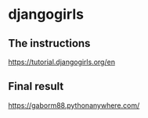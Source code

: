 # djangogirls

## The instructions
https://tutorial.djangogirls.org/en

## Final result
https://gaborm88.pythonanywhere.com/
